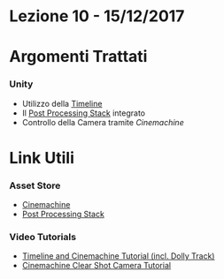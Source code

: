 # Lezione 10 - 15/12/2017

# Argomenti Trattati

### Unity

* Utilizzo della [Timeline](https://docs.unity3d.com/Manual/TimelineSection.html)
* Il [Post Processing Stack](https://docs.unity3d.com/Manual/PostProcessingOverview.html) integrato
* Controllo della Camera tramite _Cinemachine_

# Link Utili

### Asset Store

* [Cinemachine](https://assetstore.unity.com/packages/essentials/cinemachine-79898)
* [Post Processing Stack](https://assetstore.unity.com/packages/essentials/post-processing-stack-83912)

### Video Tutorials

* [Timeline and Cinemachine Tutorial (incl. Dolly Track)](https://www.youtube.com/watch?v=Ip44oeqrqws)
* [Cinemachine Clear Shot Camera Tutorial](https://www.youtube.com/watch?v=kLcdrDljakA)
